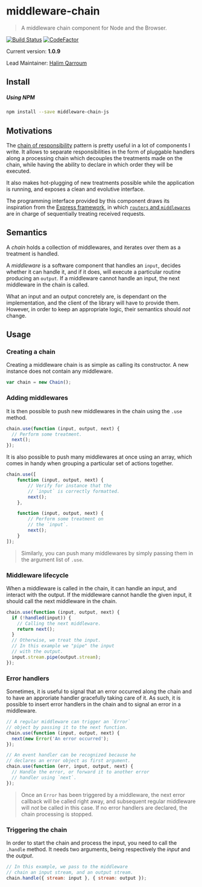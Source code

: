 # middleware-chain
> A middleware chain component for Node and the Browser.

[![Build Status](https://travis-ci.org/HQarroum/middleware-chain.svg?branch=master)](https://travis-ci.org/HQarroum/middleware-chain)
[![CodeFactor](https://www.codefactor.io/repository/github/hqarroum/middleware-chain/badge)](https://www.codefactor.io/repository/github/hqarroum/middleware-chain)

Current version: **1.0.9**

Lead Maintainer: [Halim Qarroum](mailto:hqm.post@gmail.com)

## Install

##### Using NPM

```sh
npm install --save middleware-chain-js
```

## Motivations

The [chain of responsibility](https://en.wikipedia.org/wiki/Chain-of-responsibility_pattern) pattern is pretty useful in a lot of components I write. It allows to separate responsibilities in the form of pluggable handlers along a processing chain which decouples the treatments made on the chain, while having the ability to declare in which order they will be executed.

It also makes hot-plugging of new treatments possible while the application is running, and exposes a clean and evolutive interface.

The programming interface provided by this component draws its inspiration from the [Express framework](http://expressjs.com/), in which [`routers` and `middlewares`](http://expressjs.com/guide/using-middleware.html) are in charge of sequentially treating received requests.

## Semantics

A *chain* holds a collection of middlewares, and iterates over them as a treatment is handled.

A *middleware* is a software component that handles an `input`, decides whether it can handle it, and if it does, will execute a particular routine producing an `output`. If a middleware cannot handle an input, the next middleware in the chain is called.

What an input and an output concretely are, is dependant on the implementation, and the client of the library will have to provide them. However, in order to keep an appropriate logic, their semantics should *not* change.

## Usage

### Creating a chain

Creating a middleware chain is as simple as calling its constructor. A new instance does not contain any middleware.

```javascript
var chain = new Chain();
```

### Adding middlewares

It is then possible to push new middlewares in the chain using the `.use` method.

```javascript
chain.use(function (input, output, next) {
  // Perform some treatment.
  next();
});
```

It is also possible to push many middlewares at once using an array, which comes in handy when grouping a particular set of actions together.

```javascript
chain.use([
    function (input, output, next) {
        // Verify for instance that the
        // `input` is correctly formatted.
        next();
    },

    function (input, output, next) {
        // Perform some treatment on
        // the `input`.
        next();
    }
]);
```

> Similarly, you can push many middlewares by simply passing them in the argument list of `.use`.

### Middleware lifecycle

When a middleware is called in the chain, it can handle an input, and interact with the output. If the middleware cannot handle the given input, it should call the next middleware in the chain.

```javascript
chain.use(function (input, output, next) {
  if (!handled(input)) {
    // Calling the next middleware.
    return next();
  }
  // Otherwise, we treat the input.
  // In this example we "pipe" the input
  // with the output.
  input.stream.pipe(output.stream);
});
```

### Error handlers

Sometimes, it is useful to signal that an error occurred along the chain and to have an approriate handler gracefully taking care of it. As such, it is possible to insert error handlers in the chain and to signal an error in a middleware.

```javascript
// A regular middleware can trigger an `Error`
// object by passing it to the next function.
chain.use(function (input, output, next) {
  next(new Error('An error occurred');
});

// An event handler can be recognized because he
// declares an error object as first argument.
chain.use(function (err, input, output, next) {
  // Handle the error, or forward it to another error
  // handler using `next`.
});
```

> Once an `Error` has been triggered by a middleware, the next error callback will be called right away, and subsequent regular middleware will *not* be called in this case. If no error handlers are declared, the chain processing is stopped.

### Triggering the chain

In order to start the chain and process the input, you need to call the `.handle` method. It needs two arguments, being respectively the *input* and the *output*.

```javascript
// In this example, we pass to the middleware
// chain an input stream, and an output stream.
chain.handle({ stream: input }, { stream: output });
```
